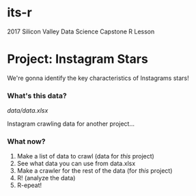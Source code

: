 # its-r
2017 Silicon Valley Data Science Capstone R Lesson

# Project: Instagram Stars
We're gonna identify the key characteristics of Instagrams stars!

### What's this data?
_data/data.xlsx_

Instagram crawling data for another project...

### What now?
1. Make a list of data to crawl (data for _this_ project)
2. See what data you can use from data.xlsx
3. Make a crawler for the rest of the data (for _this_ project)
4. R! (analyze the data)
5. R-epeat!
